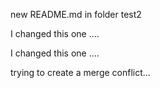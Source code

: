 new README.md in folder test2

I changed this one ....

I changed this one ....

trying to create a merge conflict...